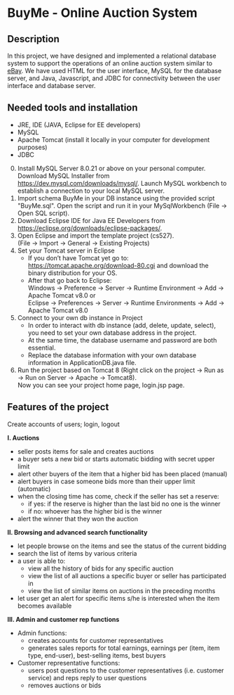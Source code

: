 # BuyMe - Online Auction System #
## Description ##
In this project, we have designed and implemented a relational database system to support the operations of an online auction system similar to <a href="http://www.ebay.com">eBay</a>. We have used HTML for the user interface, MySQL for the database server, and Java, Javascript, and JDBC for connectivity between the user interface and database server.

## Needed tools and installation ##
* JRE, IDE (JAVA, Eclipse for EE developers)
* MySQL
* Apache Tomcat (install it locally in your computer for development purposes)
* JDBC

0. Install MySQL Server 8.0.21 or above on your personal computer. Download MySQL Installer from https://dev.mysql.com/downloads/mysql/. Launch MySQL workbench to establish a connection to your local MySQL server.
1. Import schema BuyMe in your DB instance using the provided script "BuyMe.sql". Open the script and run it in your MySqlWorkbench (File &rarr; Open SQL script).
2. Download Eclipse IDE for Java EE Developers from https://eclipse.org/downloads/eclipse-packages/.
3. Open Eclipse and import the template project (cs527). <br> (File &rarr; Import &rarr; General &rarr; Existing Projects)
4. Set your Tomcat server in Eclipse
    * If you don’t have Tomcat yet go to: https://tomcat.apache.org/download-80.cgi and download the binary distribution for your OS.
    * After that go back to Eclipse: <br>
      Windows &rarr; Preference &rarr; Server &rarr; Runtime Environment &rarr; Add &rarr; Apache Tomcat v8.0 or <br>
      Eclipse &rarr; Preferences &rarr; Server &rarr; Runtime Environments &rarr; Add &rarr; Apache Tomcat v8.0
5. Connect to your own db instance in Project
    * In order to interact with db instance (add, delete, update, select), you need to set your own database address in the project.
    * At the same time, the database username and password are both essential.
    * Replace the database information with your own database information in ApplicationDB.java file.
6. Run the project based on Tomcat 8 
   (Right click on the project &rarr; Run as &rarr; Run on Server &rarr; Apache &rarr; Tomcat8). <br>
   Now you can see your project home page, login.jsp page.
   
## Features of the project ##
Create accounts of users; login, logout

**I. Auctions**
- seller posts items for sale and creates auctions
- a buyer sets a new bid or starts automatic bidding with secret upper limit
- alert other buyers of the item that a higher bid has been placed (manual)
- alert buyers in case someone bids more than their upper limit (automatic)
- when the closing time has come, check if the seller has set a reserve:
    - if yes: if the reserve is higher than the last bid no one is the winner
    - if no: whoever has the higher bid is the winner
- alert the winner that they won the auction

**II. Browsing and advanced search functionality**
- let people browse on the items and see the status of the current bidding
- search the list of items by various criteria
- a user is able to:
    - view all the history of bids for any specific auction
    - view the list of all auctions a specific buyer or seller has participated in
    - view the list of similar items on auctions in the preceding months
- let user get an alert for specific items s/he is interested when the item becomes available

**III. Admin and customer rep functions**
- Admin functions:
    - creates accounts for customer representatives
    - generates sales reports for total earnings, earnings per (item, item type, end-user), best-selling items, best buyers
- Customer representative functions:
    - users post questions to the customer representatives (i.e. customer service) and reps reply to user questions
    - removes auctions or bids
